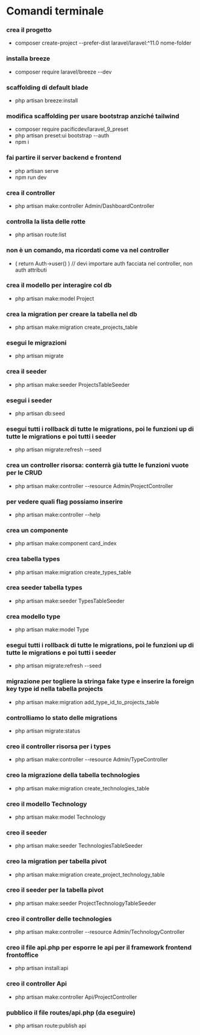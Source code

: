 # Comandi terminale

### crea il progetto
- composer create-project --prefer-dist laravel/laravel:^11.0 nome-folder

### installa breeze
- composer require laravel/breeze --dev

### scaffolding di default blade
- php artisan breeze:install

### modifica scaffolding per usare bootstrap anziché tailwind
- composer require pacificdev/laravel_9_preset
- php artisan preset:ui bootstrap --auth
- npm i

### fai partire il server backend e frontend
- php artisan serve
- npm run dev

### crea il controller
- php artisan make:controller Admin/DashboardController

### controlla la lista delle rotte
- php artisan route:list

### non è un comando, ma ricordati come va nel controller
- ( return Auth->user() )		// devi importare auth facciata nel controller, non auth attributi

### crea il modello per interagire col db
- php artisan make:model Project

### crea la migration per creare la tabella nel db
- php artisan make:migration create_projects_table

### esegui le migrazioni
- php artisan migrate

### crea il seeder
- php artisan make:seeder ProjectsTableSeeder

### esegui i seeder
- php artisan db:seed

### esegui tutti i rollback di tutte le migrations, poi le funzioni up di tutte le migrations e poi tutti i seeder
- php artisan migrate:refresh --seed

### crea un controller risorsa: conterrà già tutte le funzioni vuote per le CRUD
- php artisan make:controller --resource Admin/ProjectController

### per vedere quali flag possiamo inserire
- php artisan make:controller --help

### crea un componente
- php artisan make:component card_index

### crea tabella types
- php artisan make:migration create_types_table

### crea seeder tabella types
- php artisan make:seeder TypesTableSeeder  

### crea modello type
- php artisan make:model Type

### esegui tutti i rollback di tutte le migrations, poi le funzioni up di tutte le migrations e poi tutti i seeder
- php artisan migrate:refresh --seed

### migrazione per togliere la stringa fake type e inserire la foreign key type id nella tabella projects
- php artisan make:migration add_type_id_to_projects_table

### controlliamo lo stato delle migrations
- php artisan migrate:status

### creo il controller risorsa per i types
- php artisan make:controller --resource Admin/TypeController

### creo la migrazione della tabella technologies
- php artisan make:migration create_technologies_table

### creo il modello Technology
- php artisan make:model Technology

### creo il seeder
- php artisan make:seeder TechnologiesTableSeeder

### creo la migration per tabella pivot
- php artisan make:migration create_project_technology_table

### creo il seeder per la tabella pivot
- php artisan make:seeder ProjectTechnologyTableSeeder

### creo il controller delle technologies
- php artisan make:controller --resource Admin/TechnologyController

### creo il file api.php per esporre le api per il framework frontend frontoffice
- php artisan install:api

### creo il controller Api
- php artisan make:controller Api/ProjectController

### pubblico il file routes/api.php (da eseguire)
- php artisan route:publish api